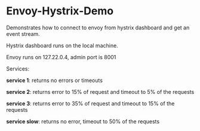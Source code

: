 # Envoy-Hystrix-Demo

Demonstrates how to connect to envoy from hystrix dashboard and get an event stream.

Hystrix dashboard runs on the local machine.

Envoy runs on 127.22.0.4, admin port is 8001

Services:

**service 1**: returns no errors or timeouts

**service 2**: returns error to 15% of request and timeout to 5% of the requests

**service 3**: returns error to 35% of request and timeout to 15% of the requests

**service slow**: returns no error, timeout to 50% of the requests
